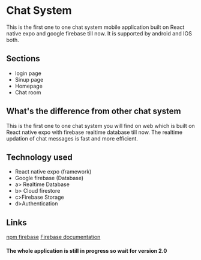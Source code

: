 # Chat System
This is the first one to one chat system mobile application built on React native expo and google firebase till now. It is supported by android and IOS both.

## Sections
* login page
* Sinup page
* Homepage
* Chat room

## What's the difference from other chat system
This is the first one to one chat system you will find on web which is built on React native expo with firebase realtime database till now.
The realtime updation of chat messages is fast and more efficient.

## Technology used
* React native expo (framework)
* Google firebase (Database)
 * a> Realtime Database
 * b> Cloud firestore
 * c>Firebase Storage
 * d>Authentication
 
 ## Links
 [npm firebase](https://www.npmjs.com/package/firebase)
 [Firebase documentation](https://firebase.google.com/docs/database)
 
 #### The whole application is still in progress so wait for version 2.0

